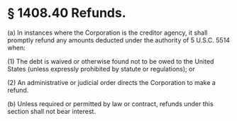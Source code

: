# § 1408.40   Refunds.

(a) In instances where the Corporation is the creditor agency, it shall promptly refund any amounts deducted under the authority of 5 U.S.C. 5514 when: 


(1) The debt is waived or otherwise found not to be owed to the United States (unless expressly prohibited by statute or regulations); or 


(2) An administrative or judicial order directs the Corporation to make a refund. 


(b) Unless required or permitted by law or contract, refunds under this section shall not bear interest. 




